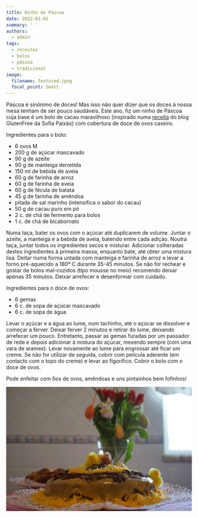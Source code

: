 ```yaml
---
title: Ninho de Páscoa
date: 2022-01-01
summary: ' '
authors:
  - admin
tags:
  - receitas
  - bolos
  - páscoa
  - tradicional
image:
  filename: featured.jpeg
  focal_point: Smart
---
```

Páscoa é sinónimo de doces! Mas isso não quer dizer que os doces à nossa mesa tenham de ser pouco saudáveis. Este ano, fiz um ninho de Páscoa cuja base é um bolo de cacau maravilhoso (inspirado numa [receita](https://glutenfree.pt/bolo-de-cacau/) do blog GlutenFree da Sofia Paixão) com cobertura de doce de ovos caseiro. 

Ingredientes para o bolo:

* 6 ovos M
* 200 g de açúcar mascavado
* 90 g de azeite
* 90 g de manteiga derretida
* 150 ml de bebida de aveia
* 60 g de farinha de arroz
* 60 g de farinha de aveia
* 60 g de fécula de batata
* 45 g de farinha de amêndoa
* pitada de sal marinho (intensifica o sabor do cacau)
* 50 g de cacau puro em pó
* 2 c. de chá de fermento para bolos
* 1 c. de chá de bicabornato

Numa taça, bater os ovos com o açúcar até duplicarem de volume. Juntar o azeite, a manteiga e a bebida de aveia, batendo entre cada adição. Noutra taça, juntar todos os ingredientes secos e misturar. Adicionar colheradas destes ingredientes à primeira massa, enquanto bate, até obter uma mistura lisa. Deitar numa forma untada com manteiga e farinha de arroz e levar a forno pré-aquecido a 180º C durante 35-45 minutos. Se não for rechear e gostar de bolos mal-cozidos (tipo mousse no meio) recomendo deixar apenas 35 minutos. Deixar arrefecer e desenformar com cuidado. 

Ingredientes para o doce de ovos:

* 6 gemas
* 6 c. de sopa de açúcar mascavado
* 6 c. de sopa de água

Levar o açúcar e a água ao lume, num tachinho, até o açúcar se dissolver e começar a ferver. Deixar ferver 2 minutos e retirar do lume, deixando arrefecer um pouco. Entretanto, passar as gemas furadas por um passador de rede e depois adicionar à mistura do açúcar, mexendo sempre (com uma vara de arames). Levar novamente ao lume para engrossar até ficar um creme. Se não for utilizar de seguida, cobrir com película aderente (em contacto com o topo do creme) e levar ao figorífico. Cobrir o bolo com o doce de ovos. 

Pode enfeitar com fios de ovos, amêndoas e uns pintainhos bem fofinhos! 

![](dsc00578.jpg)